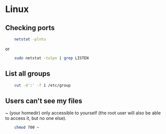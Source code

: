 # Linux 

## Checking ports

```bash
    netstat -plntu
``` 
   or
```bash
    sudo netstat -tulpn | grep LISTEN
```
## List all groups

```bash
    cut -d':' -f 1 /etc/group
```
## Users can't see my files

~ (your homedir) only accessible to yourself (the root user will also be able to access it, but no one else).

```bash
    chmod 700 ~
```